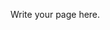 <!--
.. title: Documentation
.. slug: documentation
.. date: 2018-01-02 09:25:28 UTC
.. tags:
.. category:
.. link:
.. description:
.. type: text
-->

Write your page here.
